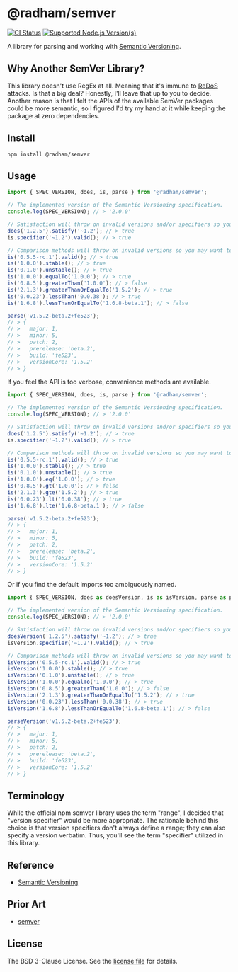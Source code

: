 @radham/semver
==============
[![CI Status][CI BADGE]][CI PAGE]
[![Supported Node.js Version(s)][NODE BADGE]][NODE PAGE]

A library for parsing and working with [Semantic Versioning](https://semver.org/).

Why Another SemVer Library?
---------------------------
This library doesn't use RegEx at all. Meaning that it's immune to [ReDoS](https://en.wikipedia.org/wiki/ReDoS) attacks. Is that a
big deal? Honestly, I'll leave that up to you to decide. Another reason is that I felt the APIs of
the available SemVer packages could be more semantic, so I figured I'd try my hand at it while
keeping the package at zero dependencies.

Install
-------
```shell
npm install @radham/semver
```

Usage
-----
```javascript
import { SPEC_VERSION, does, is, parse } from '@radham/semver';

// The implemented version of the Semantic Versioning specification.
console.log(SPEC_VERSION); // > '2.0.0'

// Satisfaction will throw on invalid versions and/or specifiers so you may want to validate first.
does('1.2.5').satisfy('~1.2'); // > true
is.specifier('~1.2').valid(); // > true

// Comparison methods will throw on invalid versions so you may want to validate first.
is('0.5.5-rc.1').valid(); // > true
is('1.0.0').stable(); // > true
is('0.1.0').unstable(); // > true
is('1.0.0').equalTo('1.0.0'); // > true
is('0.8.5').greaterThan('1.0.0'); // > false
is('2.1.3').greaterThanOrEqualTo('1.5.2'); // > true
is('0.0.23').lessThan('0.0.38'); // > true
is('1.6.8').lessThanOrEqualTo('1.6.8-beta.1'); // > false

parse('v1.5.2-beta.2+fe523');
// > {
// >   major: 1,
// >   minor: 5,
// >   patch: 2,
// >   prerelease: 'beta.2',
// >   build: 'fe523',
// >   versionCore: '1.5.2'
// > }
```

If you feel the API is too verbose, convenience methods are available.

```javascript
import { SPEC_VERSION, does, is, parse } from '@radham/semver';

// The implemented version of the Semantic Versioning specification.
console.log(SPEC_VERSION); // > '2.0.0'

// Satisfaction will throw on invalid versions and/or specifiers so you may want to validate first.
does('1.2.5').satisfy('~1.2'); // > true
is.specifier('~1.2').valid(); // > true

// Comparison methods will throw on invalid versions so you may want to validate first.
is('0.5.5-rc.1').valid(); // > true
is('1.0.0').stable(); // > true
is('0.1.0').unstable(); // > true
is('1.0.0').eq('1.0.0'); // > true
is('0.8.5').gt('1.0.0'); // > false
is('2.1.3').gte('1.5.2'); // > true
is('0.0.23').lt('0.0.38'); // > true
is('1.6.8').lte('1.6.8-beta.1'); // > false

parse('v1.5.2-beta.2+fe523');
// > {
// >   major: 1,
// >   minor: 5,
// >   patch: 2,
// >   prerelease: 'beta.2',
// >   build: 'fe523',
// >   versionCore: '1.5.2'
// > }
```

Or if you find the default imports too ambiguously named.

```javascript
import { SPEC_VERSION, does as doesVersion, is as isVersion, parse as parseVersion } from '@radham/semver';

// The implemented version of the Semantic Versioning specification.
console.log(SPEC_VERSION); // > '2.0.0'

// Satisfaction will throw on invalid versions and/or specifiers so you may want to validate first.
doesVersion('1.2.5').satisfy('~1.2'); // > true
isVersion.specifier('~1.2').valid(); // > true

// Comparison methods will throw on invalid versions so you may want to validate first.
isVersion('0.5.5-rc.1').valid(); // > true
isVersion('1.0.0').stable(); // > true
isVersion('0.1.0').unstable(); // > true
isVersion('1.0.0').equalTo('1.0.0'); // > true
isVersion('0.8.5').greaterThan('1.0.0'); // > false
isVersion('2.1.3').greaterThanOrEqualTo('1.5.2'); // > true
isVersion('0.0.23').lessThan('0.0.38'); // > true
isVersion('1.6.8').lessThanOrEqualTo('1.6.8-beta.1'); // > false

parseVersion('v1.5.2-beta.2+fe523');
// > {
// >   major: 1,
// >   minor: 5,
// >   patch: 2,
// >   prerelease: 'beta.2',
// >   build: 'fe523',
// >   versionCore: '1.5.2'
// > }
```

Terminology
-----------
While the official npm semver library uses the term "range", I decided that "version specifier"
would be more appropriate. The rationale behind this choice is that version specifiers don't always
define a range; they can also specify a version verbatim. Thus, you'll see the term "specifier"
utilized in this library.

Reference
---------
* [Semantic Versioning](https://semver.org/)

Prior Art
---------
* [semver](https://github.com/npm/node-semver#readme)

License
-------
The BSD 3-Clause License. See the [license file](LICENSE) for details.

[CI BADGE]: https://github.com/jbenner-radham/semver.js/actions/workflows/ci.yaml/badge.svg
[CI PAGE]: https://github.com/jbenner-radham/semver.js/actions/workflows/ci.yaml
[NODE BADGE]: https://img.shields.io/node/v/@radham/semver.svg
[NODE PAGE]: https://nodejs.org/
